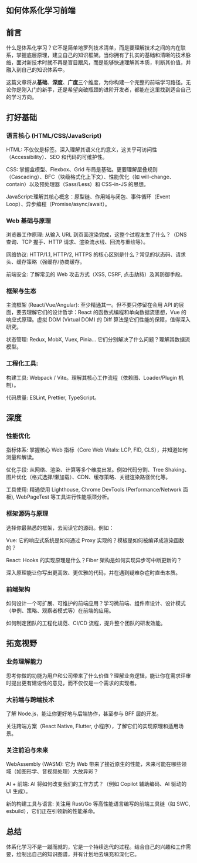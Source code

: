 ## 如何体系化学习前端

## 前言


什么是体系化学习？它不是简单地罗列技术清单，而是要理解技术之间的内在联系，掌握底层原理，建立自己的知识框架。当你拥有了扎实的基础和清晰的技术脉络，面对新技术时就不再是盲目跟风，而是能够快速理解其本质，判断其价值，并融入到自己的知识体系中。

这篇文章将从**基础**、**深度**、**广度**三个维度，为你构建一个完整的前端学习路径。无论你是刚入门的新手，还是希望突破瓶颈的进阶开发者，都能在这里找到适合自己的学习方向。


## 打好基础

### 语言核心 (HTML/CSS/JavaScript)

HTML: 不仅仅是标签。深入理解其语义化的意义，这关乎可访问性（Accessibility）、SEO 和代码的可维护性。

CSS: 掌握盒模型、Flexbox、Grid 布局是基础。更要理解层叠规则（Cascading）、BFC（块级格式化上下文）、性能优化（如 will-change、contain）以及预处理器（Sass/Less）和 CSS-in-JS 的思想。

JavaScript:理解其核心概念：原型链、作用域与闭包、事件循环（Event Loop）、异步编程（Promise/async/await）。

### Web 基础与原理

浏览器工作原理: 从输入 URL 到页面渲染完成，这整个过程发生了什么？（DNS 查询、TCP 握手、HTTP 请求、渲染流水线、回流与重绘等）。

网络协议: HTTP/1.1, HTTP/2, HTTPS 的核心区别是什么？常见的状态码、请求头、缓存策略（强缓存/协商缓存。

前端安全: 了解常见的 Web 攻击方式（XSS, CSRF, 点击劫持）及其防御手段。

### 框架与生态

主流框架 (React/Vue/Angular): 至少精通其一。但不要只停留在会用 API 的层面，要去理解它们的设计哲学：React 的函数式编程和单向数据流思想，Vue 的响应式原理。虚拟 DOM (Virtual DOM) 的 Diff 算法是它们性能的保障，值得深入研究。

状态管理: Redux, MobX, Vuex, Pinia... 它们分别解决了什么问题？理解其数据流模型。

### 工程化工具:

构建工具: Webpack / Vite。理解其核心工作流程（依赖图、Loader/Plugin 机制）。

代码质量: ESLint, Prettier, TypeScript。

## 深度

### 性能优化

指标体系: 掌握核心 Web 指标（Core Web Vitals: LCP, FID, CLS），并知道如何测量和解读。

优化手段: 从网络、渲染、计算等多个维度出发。例如代码分割、Tree Shaking、图片优化（格式选择/懒加载）、CDN、缓存策略、关键渲染路径优化等。

工具使用: 精通使用 Lighthouse, Chrome DevTools (Performance/Network 面板), WebPageTest 等工具进行性能瓶颈分析。

### 框架源码与原理

选择你最熟悉的框架，去阅读它的源码。例如：

Vue: 它的响应式系统是如何通过 Proxy 实现的？模板是如何被编译成渲染函数的？

React: Hooks 的实现原理是什么？Fiber 架构是如何实现异步可中断更新的？

深入原理能让你写出更高效、更优雅的代码，并在遇到疑难杂症时直击本质。

### 前端架构

如何设计一个可扩展、可维护的前端应用？学习微前端、组件库设计、设计模式（单例、策略、观察者模式等）在前端的应用。

如何制定团队的工程化规范、CI/CD 流程，提升整个团队的研发效能。

## 拓宽视野

### 业务理解能力

思考你做的功能为用户和公司带来了什么价值？理解业务逻辑，能让你在需求评审时提出更有建设性的意见，而不仅仅是一个需求的实现者。

### 大前端与跨端技术

了解 Node.js，能让你更好地与后端协作，甚至参与 BFF 层的开发。

关注跨端方案（React Native, Flutter, 小程序），了解它们的实现原理和适用场景。

### 关注前沿与未来

WebAssembly (WASM): 它为 Web 带来了接近原生的性能，未来可能在哪些领域（如图形学、音视频处理）大放异彩？

AI + 前端: AI 将如何改变我们的工作方式？（例如 Copilot 辅助编码、AI 驱动的 UI 生成）。

新的构建工具与语言: 关注用 Rust/Go 等高性能语言编写的前端工具链（如 SWC, esbuild），它们正在引领新的性能革命。

## 总结

体系化学习不是一蹴而就的，它是一个持续迭代的过程。结合自己的兴趣和工作需要，绘制出自己的知识图谱，并有计划地去填充和深化它。
